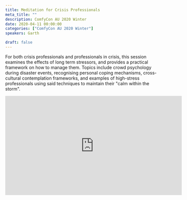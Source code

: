 ```yaml
---
title: Meditation for Crisis Professionals
meta_title: ""
description: ComfyCon AU 2020 Winter
date: 2020-04-11 00:00:00
categories: ["ComfyCon AU 2020 Winter"]
speakers: Garth

draft: false
---
```

For both crisis professionals and professionals in crisis, this session examines the effects of long term stressors, and provides a practical framework on how to manage them. Topics include crowd psychology during disaster events, recognising personal coping mechanisms, cross-cultural contemplation frameworks, and examples of high-stress professionals using said techniques to maintain their "calm within the storm".

<iframe width="560" height="315" src="https://www.youtube.com/embed/JhtnpzqXBWk?si=M0zSisZ40vSD6IVn" title="YouTube video player" frameborder="0" allow="accelerometer; autoplay; clipboard-write; encrypted-media; gyroscope; picture-in-picture; web-share" allowfullscreen></iframe>